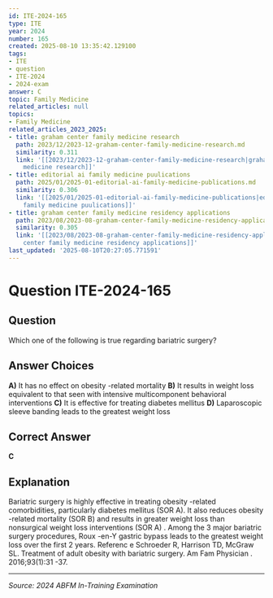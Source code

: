 ```yaml
---
id: ITE-2024-165
type: ITE
year: 2024
number: 165
created: 2025-08-10 13:35:42.129100
tags:
- ITE
- question
- ITE-2024
- 2024-exam
answer: C
topic: Family Medicine
related_articles: null
topics:
- Family Medicine
related_articles_2023_2025:
- title: graham center family medicine research
  path: 2023/12/2023-12-graham-center-family-medicine-research.md
  similarity: 0.311
  link: '[[2023/12/2023-12-graham-center-family-medicine-research|graham center family
    medicine research]]'
- title: editorial ai family medicine puulications
  path: 2025/01/2025-01-editorial-ai-family-medicine-publications.md
  similarity: 0.306
  link: '[[2025/01/2025-01-editorial-ai-family-medicine-publications|editorial ai
    family medicine puulications]]'
- title: graham center family medicine residency applications
  path: 2023/08/2023-08-graham-center-family-medicine-residency-applications.md
  similarity: 0.305
  link: '[[2023/08/2023-08-graham-center-family-medicine-residency-applications|graham
    center family medicine residency applications]]'
last_updated: '2025-08-10T20:27:05.771591'
---
```


# Question ITE-2024-165

## Question
Which one of the following is true regarding bariatric surgery?

## Answer Choices
**A)** It has no effect on obesity -related mortality
**B)** It results in weight loss equivalent to that seen with intensive multicomponent behavioral interventions
**C)** It is effective for treating diabetes mellitus
**D)** Laparoscopic sleeve banding leads to the greatest weight loss

## Correct Answer
**C**

## Explanation
Bariatric surgery is highly effective in treating obesity -related comorbidities, particularly diabetes mellitus (SOR A). It also reduces obesity -related mortality (SOR B) and results in greater weight loss than nonsurgical weight loss interventions (SOR A) . Among the 3 major bariatric surgery procedures, Roux -en-Y gastric bypass leads to the greatest weight loss over the first 2 years. Referenc e Schroeder R, Harrison TD, McGraw SL. Treatment of adult obesity with bariatric surgery. Am Fam Physician . 2016;93(1):31 -37.

---
*Source: 2024 ABFM In-Training Examination*